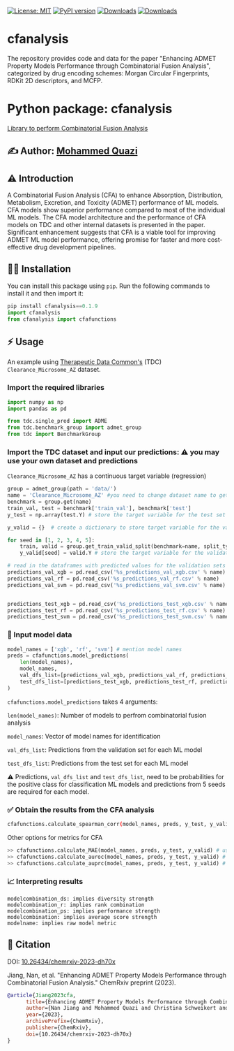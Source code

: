 [![License:
MIT](https://img.shields.io/badge/License-MIT-yellow.svg)](https://opensource.org/licenses/MIT)
[![PyPI version](https://badge.fury.io/py/cfanalysis.svg)](https://badge.fury.io/py/cfanalysis)
[![Downloads](https://static.pepy.tech/badge/cfanalysis)](https://www.pepy.tech/projects/cfanalysis)
[![Downloads](https://static.pepy.tech/badge/cfanalysis/month)](https://www.pepy.tech/projects/cfanalysis)

# cfanalysis
The repository provides code and data for the paper "Enhancing ADMET Property Models Performance through Combinatorial Fusion Analysis", categorized by drug encoding schemes: Morgan Circular Fingerprints, RDKit 2D descriptors, and MCFP. 

# Python package: cfanalysis

[Library to perform Combinatorial Fusion Analysis](https://pypi.org/project/cfanalysis/)

## :writing_hand: Author: [Mohammed Quazi](https://github.com/mquazi)

## :warning: Introduction

A Combinatorial Fusion Analysis (CFA) to enhance Absorption, Distribution, Metabolism, Excretion, and Toxicity (ADMET) performance of ML models. CFA models show superior performance compared to most of the individual ML models. The CFA model architecture and the performance of CFA models on TDC and other internal datasets is presented in the paper. Significant enhancement suggests that CFA is a viable tool for improving ADMET ML model performance, offering promise for faster and more cost-effective drug development pipelines. 

## :woman_technologist: Installation

You can install this package using `pip`. Run the following commands to install it and then import it:

```python
pip install cfanalysis==0.1.9
import cfanalysis
from cfanalysis import cfafunctions
```

## :zap: Usage

An example using [Therapeutic Data Common's](https://tdcommons.ai/) (TDC) `Clearance_Microsome_AZ` dataset. 
### Import the required libraries

```python
import numpy as np
import pandas as pd

from tdc.single_pred import ADME
from tdc.benchmark_group import admet_group
from tdc import BenchmarkGroup
```

### Import the TDC dataset and input our predictions: :warning: you may use your own dataset and predictions
`Clearance_Microsome_AZ` has a continuous target variable (regression) 

```python
group = admet_group(path = 'data/')
name = 'Clearance_Microsome_AZ' #you need to change dataset name to get the model fusion result
benchmark = group.get(name)
train_val, test = benchmark['train_val'], benchmark['test']
y_test = np.array(test.Y) # store the target variable for the test set

y_valid = {}  # create a dictionary to store target variable for the validation set for each seed

for seed in [1, 2, 3, 4, 5]:
    train, valid = group.get_train_valid_split(benchmark=name, split_type='default', seed=seed)
    y_valid[seed] = valid.Y # store the target variable for the validation set

# read in the dataframes with predicted values for the validation sets and the test sets, these datasets are available in the data dir
predictions_val_xgb = pd.read_csv('%s_predictions_val_xgb.csv' % name)
predictions_val_rf = pd.read_csv('%s_predictions_val_rf.csv' % name)
predictions_val_svm = pd.read_csv('%s_predictions_val_svm.csv' % name)


predictions_test_xgb = pd.read_csv('%s_predictions_test_xgb.csv' % name)
predictions_test_rf = pd.read_csv('%s_predictions_test_rf.csv' % name)
predictions_test_svm = pd.read_csv('%s_predictions_test_svm.csv' % name)
```

### :memo: Input model data 
```python
model_names = ['xgb', 'rf', 'svm'] # mention model names 
preds = cfafunctions.model_predictions(
    len(model_names),
    model_names,
    val_dfs_list=[predictions_val_xgb, predictions_val_rf, predictions_val_svm],
    test_dfs_list=[predictions_test_xgb, predictions_test_rf, predictions_test_svm]
)
```

`cfafunctions.model_predictions` takes 4 arguments: 

`len(model_names)`: Number of models to perfrom combinatorial fusion analysis

`model_names`: Vector of model names for identification

`val_dfs_list`: Predictions from the validation set for each ML model

`test_dfs_list`: Predictions from the test set for each ML model

:warning: Predictions, `val_dfs_list` and `test_dfs_list`, need to be probabilities for the positive class for classification ML models and predictions from 5 seeds are required for each model. 

### :white_check_mark: Obtain the results from the CFA analysis 
```bash
cfafunctions.calculate_spearman_corr(model_names, preds, y_test, y_valid) # use Spearman-Rank correlation (regression) 
```
Other options for metrics for CFA
```python
>> cfafunctions.calculate_MAE(model_names, preds, y_test, y_valid) # use Mean Absolute Error (regression) 
>> cfafunctions.calculate_auroc(model_names, preds, y_test, y_valid) # use Area Under the Receiver Operating Characteristics (classification)
>> cfafunctions.calculate_auprc(model_names, preds, y_test, y_valid) # use Area Under the Precision-Recall Curve (classification)
```

### :chart_with_upwards_trend: Interpreting results 
```
modelcombination_ds: implies diversity strength
modelcombination_r: implies rank combination
modelcombination_ps: implies performance strength
modelcombination: implies average score strength
modelname: implies raw model metric
```

## :paperclip: Citation 
DOI: [10.26434/chemrxiv-2023-dh70x](https:10.26434/chemrxiv-2023-dh70x)

Jiang, Nan, et al. "Enhancing ADMET Property Models Performance through Combinatorial Fusion Analysis." ChemRxiv preprint (2023).
```bib
@article{Jiang2023cfa,
      title={Enhancing ADMET Property Models Performance through Combinatorial Fusion Analysis}, 
      author={Nan Jiang and Mohammed Quazi and Christina Schweikert and D. Frank Hsu and Tudor I. Oprea and Suman Sirimulla},
      year={2023},
      archivePrefix={ChemRxiv},
      publisher={ChemRxiv},
      doi={10.26434/chemrxiv-2023-dh70x}
}
```

